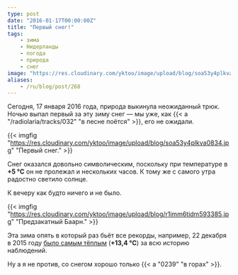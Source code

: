 ```yaml
---
type: post
date: "2016-01-17T00:00:00Z"
title: "Первый снег!"
tags:
    - зима
    - Нидерланды
    - погода
    - природа
    - снег
image: "https://res.cloudinary.com/yktoo/image/upload/blog/soa53y4plkva0834.jpg"
aliases:
    - /ru/blog/post/268
---
```


Сегодня, 17 января 2016 года, природа выкинула неожиданный трюк. Ночью выпал первый за эту зиму снег — мы уже, как {{< a "/radiolaria/tracks/032" "в песне поётся" >}}, его не ожидали.

{{< imgfig "https://res.cloudinary.com/yktoo/image/upload/blog/soa53y4plkva0834.jpg" "Первый снег." >}}

<!--more-->

Снег оказался довольно символическим, поскольку при температуре в **+5 °C** он не пролежал и нескольких часов. К тому же с самого утра радостно светило солнце.

К вечеру как будто ничего и не было.

{{< imgfig "https://res.cloudinary.com/yktoo/image/upload/blog/r1imm6tidm593385.jpg" "Предзакатный Баарн." >}}

Эта зима опять в который раз бьёт все рекорды, например, 22 декабря в 2015 году [было самым тёплым](http://nieuws.weeronline.nl/22-december-2015-winter-begint-record-warm/) (**+13,4 °C**) за всю историю наблюдений.

Ну а я не против, со снегом хорошо только {{< a "0239" "в горах" >}}.
